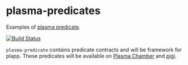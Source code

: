# plasma-predicates

Examples of [plasma predicate](https://medium.com/plasma-group/plapps-and-predicates-understanding-the-generalized-plasma-architecture-fc171b25741).

[![Build Status](https://travis-ci.org/cryptoeconomicslab/plasma-predicates.svg?branch=master)](https://travis-ci.org/cryptoeconomicslab/plasma-predicates)

`plasma-predicate` contains predicate contracts and will be framework for plapp.
These predicates will be available on [Plasma Chamber](https://github.com/cryptoeconomicslab/plasma-chamber) and [pigi](https://github.com/plasma-group/pigi).
